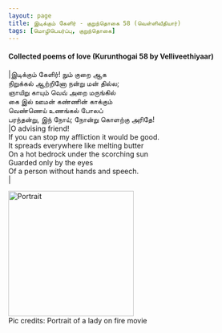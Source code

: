 ```yaml
---
layout: page
title: இடிக்கும் கேளிர் - குறுந்தொகை 58 (வெள்ளிவீதியார்)
tags: [மொழிபெயர்ப்பு, குறுந்தொகை]
---
```


<!-- <a name="இடிக்கும்_கேளிர்"></a>

## ஜூன் 24, 2020
### குறுந்தொகை 58 (வெள்ளிவீதியார்) -->
#### Collected poems of love (Kurunthogai 58 by Velliveethiyaar)

|இடிக்கும் கேளிர்! நும் குறை ஆக<br>நிறுக்கல் ஆற்றினோ நன்று மன் தில்ல;<br>ஞாயிறு காயும் வெவ் அறை மருங்கில்<br>கை இல் ஊமன் கண்ணின் காக்கும்<br>வெண்ணெய் உணங்கல் போலப்<br>பரந்தன்று, இந் நோய்; நோன்று கொளற்கு அரிதே!<br>|O advising friend!<br>If you can stop my affliction it would be good.<br>It spreads everywhere like melting butter<br>On a hot bedrock under the scorching sun<br>Guarded only by the eyes<br>Of a person without hands and speech.<br>|

<img src="{{ site.url }}/img/2020_06_22_ulagam_porukkudhillai_portrait_of_a_lady_on_fire.jpg" alt="Portrait" style="width:250px;"/><br>
Pic credits: Portrait of a lady on fire movie


<br>